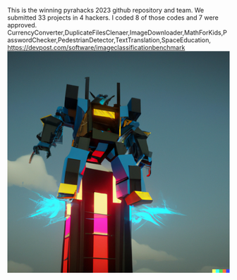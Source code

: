 This is the winning pyrahacks 2023 github repository and team. We submitted 33 projects in 4 hackers.
I coded 8 of those codes and 7 were approved. 
CurrencyConverter,DuplicateFilesClenaer,ImageDownloader,MathForKids,PasswordChecker,PedestrianDetector,TextTranslation,SpaceEducation,
https://devpost.com/software/imageclassificationbenchmark
![alt text](https://github.com/MrJellyBean3/PyraHacks_NinjaTransformers/blob/main/NINJATRANSFORMERS.png)
